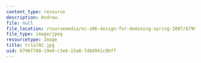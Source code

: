 ```yaml
---
content_type: resource
description: Andrew.
file: null
file_location: /coursemedia/ec-s06-design-for-demining-spring-2007/6796f76019e8c3e615a07d8d941c9bff_trial02.jpg
file_type: image/jpeg
resourcetype: Image
title: trial02.jpg
uid: 6796f760-19e8-c3e6-15a0-7d8d941c9bff
---
```

